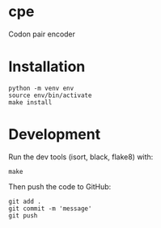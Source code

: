 # cpe
Codon pair encoder

# Installation
```
python -m venv env
source env/bin/activate
make install
```

# Development
Run the dev tools (isort, black, flake8) with:
```
make
```

Then push the code to GitHub:
```
git add .
git commit -m 'message'
git push
```
